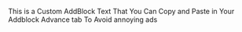 This is a Custom AddBlock Text That You Can Copy and Paste in Your Addblock Advance tab To Avoid annoying ads 

